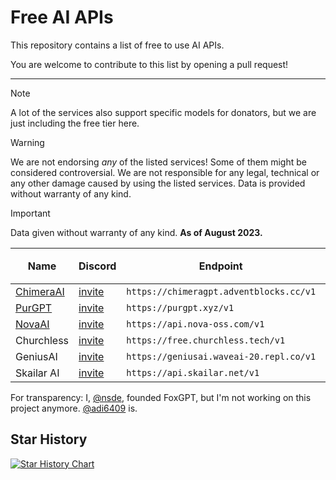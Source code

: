 # Free AI APIs

This repository contains a list of free to use AI APIs.

You are welcome to contribute to this list by opening a pull request!

***

> [!NOTE]  
> A lot of the services also support specific models for donators, but we are just including the free tier here.

> [!WARNING]  
> We are not endorsing *any* of the listed services! Some of them might be considered controversial. We are not responsible for any legal, technical or any other damage caused by using the listed services. Data is provided without warranty of any kind.

> [!IMPORTANT]  
> Data given without warranty of any kind. **As of August 2023.**

| Name                                            | Discord                                 | Endpoint                                | `gpt-4` | `gpt-4-32k` | Image Gen. | Transcriptions | Embeddings |
| ----------------------------------------------- | --------------------------------------- | --------------------------------------- | ------- | ----------- | ---------- | -------------- | ---------- |
| [ChimeraAI](https://adventblocks.cc)            | [invite](https://discord.gg/nYrwM7HHdA) | `https://chimeragpt.adventblocks.cc/v1` | ✅      | ✅         | ✅         | ✅            | ✅         |
| [PurGPT](https://purgpt.xyz)                    | [invite](https://discord.gg/PYs95Sym2a) | `https://purgpt.xyz/v1`                 | ❌      | ❌         | ✅         | ✅            | ✅         |
| [NovaAI](https://nova-oss.com)                  | [invite](https://discord.nova-oss.com)  | `https://api.nova-oss.com/v1`           | ✅      | ✅         | ❌         | ❌            | ❌         |
| Churchless                                      | [invite](https://discord.gg/vuheSY27gV) | `https://free.churchless.tech/v1`       | ❌      | ❌         | ❌         | ❌            | ❌         |
| GeniusAI                                        | [invite](https://discord.gg/nzpvqSDGAx) | `https://geniusai.waveai-20.repl.co/v1` | ✅      | ❌         | ❌         | ❌            | ❌         |
| Skailar AI                                      | [invite](https://discord.gg/Qk4QHvXS9z) | `https://api.skailar.net/v1`            | ❌      | ❌         | ❌         | ❌            | ❌         |

For transparency: I, [@nsde](https://github.com/nsde), founded FoxGPT, but I'm not working on this project anymore. [@adi6409](https://github.com/adi6409) is.

## Star History

<a href="https://star-history.com/#NovaOSS/free-ai-apis&Date">
  <picture>
    <source media="(prefers-color-scheme: dark)" srcset="https://api.star-history.com/svg?repos=NovaOSS/free-ai-apis&type=Date&theme=dark" />
    <source media="(prefers-color-scheme: light)" srcset="https://api.star-history.com/svg?repos=NovaOSS/free-ai-apis&type=Date" />
    <img alt="Star History Chart" src="https://api.star-history.com/svg?repos=NovaOSS/free-ai-apis&type=Date" />
  </picture>
</a>
